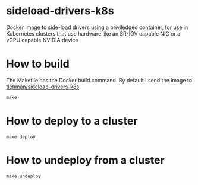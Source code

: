 # sideload-drivers-k8s
Docker image to side-load drivers using a priviledged container, for use in Kubernetes clusters that use hardware like an SR-IOV capable NIC or a vGPU capable NVIDIA device

# How to build

The Makefile has the Docker build command. By default I send the image to [tlehman/sideload-drivers-k8s](https://hub.docker.com/repository/docker/tlehman/sideload-drivers-k8s/general)

```shell
make
```

# How to deploy to a cluster

```shell 
make deploy
```

# How to undeploy from a cluster

```shell 
make undeploy
```

